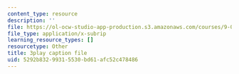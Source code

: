 ```yaml
---
content_type: resource
description: ''
file: https://ol-ocw-studio-app-production.s3.amazonaws.com/courses/9-00sc-introduction-to-psychology-fall-2011/5292b83299315530bd61afc52c478486_SjjGiqf96rI.vtt
file_type: application/x-subrip
learning_resource_types: []
resourcetype: Other
title: 3play caption file
uid: 5292b832-9931-5530-bd61-afc52c478486
---
```

